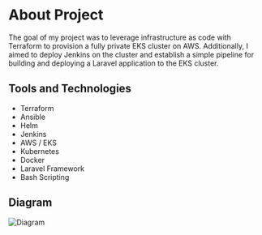# About Project

The goal of my project was to leverage infrastructure as code with Terraform to provision a fully private EKS cluster on AWS. Additionally, I aimed to deploy Jenkins on the cluster and establish a simple pipeline for building and deploying a Laravel application to the EKS cluster.

## Tools and Technologies

* Terraform
* Ansible
* Helm
* Jenkins
* AWS / EKS
* Kubernetes
* Docker
* Laravel Framework
* Bash Scripting

## Diagram

![Diagram](https://github.com/ahmedlsheriff/ITI-Final-Infrastructure/blob/master/ITI-Final-Project-EKS.jpeg?raw=true)